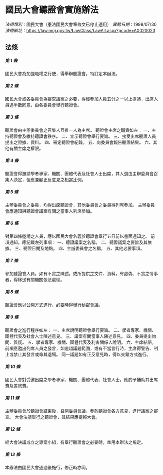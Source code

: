 # 國民大會聽證會實施辦法

*法規類別*：國民大會（憲法國民大會章條文已停止適用）
*異動日期*：1998/07/30  
*法規網址*：https://law.moj.gov.tw/LawClass/LawAll.aspx?pcode=A0020023



## 法條
##### 第 1 條
國民大會為加強職權之行使，得舉辦聽證會，特訂定本辦法。

##### 第 2 條
國民大會或各委員會為審查議案之必要，得經參加人員五分之一以上提議，出席人員過半數同意，由各委員會舉行聽證會。

##### 第 3 條
聽證會由主辦委員會之召集人互推一人為主席。
聽證會主席之職責如左：
一、主持聽證會及維持聽證會秩序。
二、宣示聽證會舉行要旨。
三、接受出席聽證人員提出之證據、資料。
四、審定聽證會紀錄。
五、向委員會報告聽證結果。
六、其他有關主席之權限。

##### 第 4 條
聽證會得邀請學者專家、機關、團體代表及社會人士出席，其人選由主辦委員會召集人決定，但應兼顧正反意見之相當比例。

##### 第 5 條
主辦委員會之委員，均得出席聽證會，其他委員會之委員得列席參加。
主辦委員會應通知與聽證會議案有關之當事人列席參加。

##### 第 6 條
對第四條邀請之人員，應以國民大會名義於聽證會舉行五日前以書面通知之。
前項通知，應記載左列事項：
一、聽證議案之名稱。
二、聽證議案之要旨及其依據。
三、聽證日期及地點。
四、主辦委員會之名稱。
五、其他必要事項。

##### 第 7 條
參加聽證會人員，如有不實之陳述，或所提供之文件、資料，有虛偽、不實之情事者，得移送有關機關依法處理。

##### 第 8 條
聽證會應以公開方式進行，必要時得舉行秘密會議。

##### 第 9 條
聽證會之進行程序如左：
一、主席說明聽證會舉行要旨。
二、學者專家、機關、團體代表及社會人士陳述意見。
三、議案有關當事人陳述意見。
四、委員提出詢問、質疑。
五、學者專家、機關、團體代表及利害關係人說明。
六、主席結語。
前項應邀出列席人員之發言，如逾越議題範圍，或有不當言行時，主席得警告、制止或禁止其發言或命其退場。
同一議題如有正反意見時，得以交錯方式進行。

##### 第 10 條
國民大會對受邀出席之學者專家、機關、團體代表、社會人士，應酌予補助其出席費及差旅費。

##### 第 11 條
主辦委員會於聽證會結束後，召開委員會議，參酌聽證會各方意見，進行議案之審查。
大會決議舉行之聽證會，其結果應提報大會。

##### 第 12 條
經大會決議成立之專案小組，有舉行聽證會之必要時，準用本辦法之規定。

##### 第 13 條
本辦法由國民大會通過後施行，修正時亦同。


